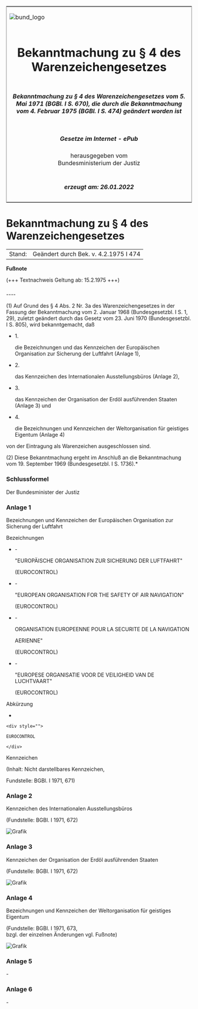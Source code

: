 <span id="DECKBLATT.html"></span>

<table border="0" frame="border" width="100%">

<tr valign="top">

<td align="left">

![bund\_logo](BfJ_2021_Web_de_de.gif)

</td>

<td align="right">

 

</td>

</tr>

<tr align="center" valign="middle">

<td colspan="2">

# Bekanntmachung zu § 4 des Warenzeichengesetzes

</td>

</tr>

<tr align="center" valign="middle">

<td colspan="2">

##### Bekanntmachung zu § 4 des Warenzeichengesetzes vom 5. Mai 1971 (BGBl. I S. 670), die durch die Bekanntmachung vom 4. Februar 1975 (BGBl. I S. 474) geändert worden ist

</td>

</tr>

<tr align="center" valign="middle">

<td colspan="2">

  
  

##### Gesetze im Internet - ePub  
  
herausgegeben vom  
Bundesministerium der Justiz

</td>

</tr>

<tr align="center" valign="bottom">

<td colspan="2">

  
  

##### erzeugt am: 26.01.2022

</td>

</tr>

</table>

<span id="BJNR006700971.html"></span>

# Bekanntmachung zu § 4 des Warenzeichengesetzes

<div>

<div class="jnhtml">

|        |                                       |
| ------ | ------------------------------------- |
| Stand: | Geändert durch Bek. v. 4.2.1975 I 474 |

</div>

</div>

<div>

  
**Fußnote**

<div class="jnhtml">

<div>

<div class="jurAbsatz">

(+++ Textnachweis Geltung ab: 15.2.1975 +++)

</div>

</div>

</div>

</div>

<span id="BJNR006700971BJNE000100303.html"></span>

###   
\----

<div>

<div class="jnhtml">

<div>

<div class="jurAbsatz">

(1) Auf Grund des § 4 Abs. 2 Nr. 3a des Warenzeichengesetzes in der
Fassung der Bekanntmachung vom 2. Januar 1968 (Bundesgesetzbl. I S. 1,
29), zuletzt geändert durch das Gesetz vom 23. Juni 1970
(Bundesgesetzbl. I S. 805), wird bekanntgemacht, daß

  - 1\.
    
    <div style="">
    
    die Bezeichnungen und das Kennzeichen der Europäischen Organisation
    zur Sicherung der Luftfahrt (Anlage 1),
    
    </div>

  - 2\.
    
    <div style="">
    
    das Kennzeichen des Internationalen Ausstellungsbüros (Anlage 2),
    
    </div>

  - 3\.
    
    <div style="">
    
    das Kennzeichen der Organisation der Erdöl ausführenden Staaten
    (Anlage 3) und
    
    </div>

  - 4\.
    
    <div style="">
    
    die Bezeichnungen und Kennzeichen der Weltorganisation für geistiges
    Eigentum (Anlage 4)
    
    </div>

von der Eintragung als Warenzeichen ausgeschlossen sind.

</div>

<div class="jurAbsatz">

(2) Diese Bekanntmachung ergeht im Anschluß an die Bekanntmachung vom
19. September 1969 (Bundesgesetzbl. I S. 1736).\*

</div>

</div>

</div>

</div>

<span id="BJNR006700971BJNE000900303.html"></span>

### Schlussformel  

<div>

<div class="jnhtml">

<div>

<div class="jurAbsatz">

Der Bundesminister der Justiz

</div>

</div>

</div>

</div>

<span id="BJNR006700971BJNE000200303.html"></span>

### Anlage 1  
Bezeichnungen und Kennzeichen der Europäischen Organisation zur Sicherung der Luftfahrt

<div>

<div class="jnhtml">

<div>

<div class="jurAbsatz">

Bezeichnungen

  - \-
    
    <div style="">
    
    "EUROPÄISCHE ORGANISATION ZUR SICHERUNG DER LUFTFAHRT"
    
    </div>
    
    <div style="">
    
    (EUROCONTROL)
    
    </div>

  - \-
    
    <div style="">
    
    "EUROPEAN ORGANISATION FOR THE SAFETY OF AIR NAVIGATION"
    
    </div>
    
    <div style="">
    
    (EUROCONTROL)
    
    </div>

  - \-
    
    <div style="">
    
    ORGANISATION EUROPEENNE POUR LA SECURITE DE LA NAVIGATION
    
    </div>
    
    <div style="">
    
    AERIENNE"
    
    </div>
    
    <div style="">
    
    (EUROCONTROL)
    
    </div>

  - \-
    
    <div style="">
    
    "EUROPESE ORGANISATIE VOOR DE VEILIGHEID VAN DE LUCHTVAART"
    
    </div>
    
    <div style="">
    
    (EUROCONTROL)
    
    </div>

Abkürzung

  - 
    
    <div style="">
    
    EUROCONTROL
    
    </div>

Kennzeichen  

<div class="kommentar_Hinweis">

(Inhalt: Nicht darstellbares Kennzeichen,

</div>

  

<div class="kommentar_Fundstelle">

Fundstelle: BGBl. I 1971, 671)

</div>

</div>

</div>

</div>

</div>

<span id="BJNR006700971BJNE000300303.html"></span>

### Anlage 2  
Kennzeichen des Internationalen Ausstellungsbüros

<div>

<div class="jnhtml">

<div>

<div class="jurAbsatz">

<div class="kommentar_Fundstelle">

(Fundstelle: BGBl. I 1971, 672)

</div>

![Grafik](bgbl1_1971_j0672_0010.jpeg)

</div>

</div>

</div>

</div>

<span id="BJNR006700971BJNE000400303.html"></span>

### Anlage 3  
Kennzeichen der Organisation der Erdöl ausführenden Staaten

<div>

<div class="jnhtml">

<div>

<div class="jurAbsatz">

<div class="kommentar_Fundstelle">

(Fundstelle: BGBl. I 1971, 672)

</div>

![Grafik](bgbl1_1971_j0672_0020.jpeg)

</div>

</div>

</div>

</div>

<span id="BJNR006700971BJNE000500303.html"></span>

### Anlage 4  
Bezeichnungen und Kennzeichen der Weltorganisation für geistiges Eigentum

<div>

<div class="jnhtml">

<div>

<div class="jurAbsatz">

<div class="kommentar_Fundstelle">

(Fundstelle: BGBl. I 1971, 673,  
bzgl. der einzelnen Änderungen vgl. Fußnote)

</div>

  
![Grafik](bgbl1_1971_j0673_0010.jpeg)

</div>

</div>

</div>

</div>

<span id="BJNR006700971BJNE000600303.html"></span>

### Anlage 5  

<div>

<div class="jnhtml">

<div>

<div class="jurAbsatz">

\-

</div>

</div>

</div>

</div>

<span id="BJNR006700971BJNE000700303.html"></span>

### Anlage 6  

<div>

<div class="jnhtml">

<div>

<div class="jurAbsatz">

\-

</div>

</div>

</div>

</div>
